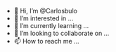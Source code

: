 - 👋 Hi, I’m @Carlosbulo
- 👀 I’m interested in ...
- 🌱 I’m currently learning ...
- 💞️ I’m looking to collaborate on ...
- 📫 How to reach me ...

<!---
Carlosbulo/Carlosbulo is a ✨ special ✨ repository because its `README.md` (this file) appears on your GitHub profile.
You can click the Preview link to take a look at your changes.
--->
